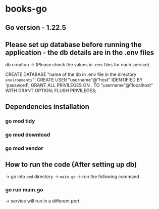 # books-go

## Go version - 1.22.5

## Please set up database before running the application - the db details are in the .env files

db creation -> (Please check the values in .env files for each service)

CREATE DATABASE "name of the db in .env file in the directory `environments`";
CREATE USER "username"@"host" IDENTIFIED BY 'password';
GRANT ALL PRIVILEGES ON *.* TO "username"@"localhost" WITH GRANT OPTION;
FLUSH PRIVILEGES;

## Dependencies installation

### go mod tidy
### go mod download
### go mod vendor

## How to run the code (After setting up db)

-> go into `cmd` directory -> `main.go` -> run the following command

### go run main.go
-> service will run in a different port.


